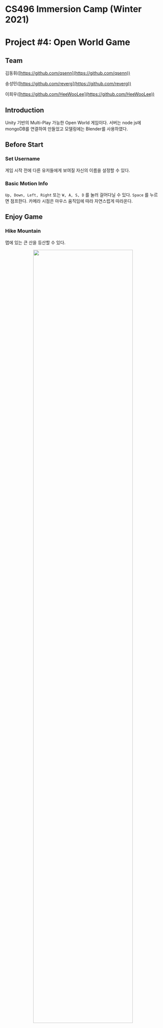 # CS496 Immersion Camp (Winter 2021)

# Project #4: Open World Game

## Team

김동휘([https://github.com/qsenn](https://github.com/qsenn))

송성민([https://github.com/reverg](https://github.com/reverg))

이희우([https://github.com/HeeWooLee](https://github.com/HeeWooLee))

## Introduction

Unity 기반의 Multi-Play 가능한 Open World 게임이다. 서버는 node js에 mongoDB를 연결하여 만들었고 모델링에는 Blender를 사용하였다.

## Before Start

### Set Username

 게임 시작 전에 다른 유저들에게 보여질 자신의 이름을 설정할 수 있다.

### Basic Motion Info

 `Up, Down, Left, Right` 또는 `W, A, S, D` 를 눌러 걸어다닐 수 있다. `Space` 를 누르면 점프한다.  카메라 시점은 마우스 움직임에 따라 자연스럽게 따라온다.

## Enjoy Game

### Hike Mountain

 맵에 있는 큰 산을 등산할 수 있다.
 <div align=center> <img src = "https://user-images.githubusercontent.com/48681924/151151841-9a3730d4-2243-40df-a593-e85d94e60e31.png" width="80%" height="80%"></div>

### Swim in Pond

맵에 있는 연못의 물과 접촉하면 수영 모션으로 바뀐다. 이동할 때는 평영 모션을 취하다 멈추면 수중에 떠 있는 모션으로 전환된다. 땅으로 나오게 되면 다시 걷는 모션으로 전환된다.
<div align=center> <img src = "https://user-images.githubusercontent.com/48681924/151151820-b606f43a-f236-4093-b2c8-d5915506b10b.png" width="80%" height="80%"></div>

### Dance in Club

집 모양의 클럽으로 들어가면 플레이어 모션이 춤추는 모션으로 전환된다. 클럽 내의 NPC들과 같이 춤을 출 수 있다.

---

[https://github.com/MadCampWeek4-2022](https://github.com/MadCampWeek4-2022)
